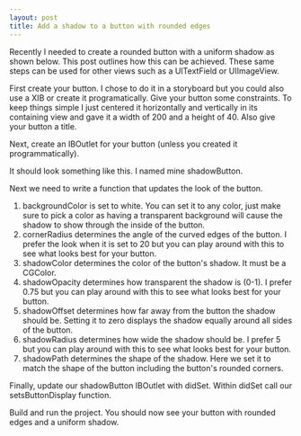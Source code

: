 ```yaml
---
layout: post
title: Add a shadow to a button with rounded edges
---
```


Recently I needed to create a rounded button with a uniform shadow as shown below. This post outlines how this can be achieved. These same steps can be used for other views such as a UITextField or UIImageView.


First create your button. I chose to do it in a storyboard but you could also use a XIB or create it programatically. Give your button some constraints. To keep things simple I just centered it horizontally and vertically in its containing view and gave it a width of 200 and a height of 40. Also give your button a title.


Next, create an IBOutlet for your button (unless you created it programmatically).

It should look something like this. I named mine shadowButton.

Next we need to write a function that updates the look of the button.

1. backgroundColor is set to white. You can set it to any color, just make sure to pick a color as having a transparent background will cause the shadow to show through the inside of the button.
2. cornerRadius determines the angle of the curved edges of the button. I prefer the look when it is set to 20 but you can play around with this to see what looks best for your button.
3. shadowColor determines the color of the button's shadow. It must be a CGColor.
4. shadowOpacity determines how transparent the shadow is (0-1). I prefer 0.75 but you can play around with this to see what looks best for your button.
5. shadowOffset determines how far away from the button the shadow should be. Setting it to zero displays the shadow equally around all sides of the button.
6. shadowRadius determines how wide the shadow should be. I prefer 5 but you can play around with this to see what looks best for your button.
7. shadowPath determines the shape of the shadow. Here we set it to match the shape of the button including the button's rounded corners.

Finally, update our shadowButton IBOutlet with didSet. Within didSet call our setsButtonDisplay function.

Build and run the project. You should now see your button with rounded edges and a uniform shadow.
